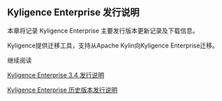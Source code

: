 ## Kyligence Enterprise 发行说明

本章将记录 Kyligence Enterprise 主要发行版本更新记录及下载信息。

Kyligence提供迁移工具，支持从Apache Kylin向Kyligence Enterprise迁移。

继续阅读

[Kyligence Enterprise 3.4 发行说明](ke_3_4/README.md)

[Kyligence Enterprise 历史版本发行说明](history_release/README.md)